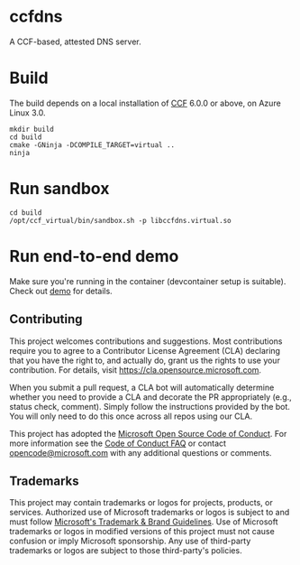 # ccfdns

A CCF-based, attested DNS server.

# Build

The build depends on a local installation of [CCF](https://github.com/microsoft/ccf) 6.0.0 or above, on Azure Linux 3.0.

```
mkdir build
cd build
cmake -GNinja -DCOMPILE_TARGET=virtual ..
ninja
```

# Run sandbox

```
cd build
/opt/ccf_virtual/bin/sandbox.sh -p libccfdns.virtual.so
```

# Run end-to-end demo

Make sure you're running in the container (devcontainer setup is suitable). Check out [demo](./demo/README.md) for details.

## Contributing

This project welcomes contributions and suggestions. Most contributions require you to agree to a
Contributor License Agreement (CLA) declaring that you have the right to, and actually do, grant us
the rights to use your contribution. For details, visit https://cla.opensource.microsoft.com.

When you submit a pull request, a CLA bot will automatically determine whether you need to provide
a CLA and decorate the PR appropriately (e.g., status check, comment). Simply follow the instructions
provided by the bot. You will only need to do this once across all repos using our CLA.

This project has adopted the [Microsoft Open Source Code of Conduct](https://opensource.microsoft.com/codeofconduct/).
For more information see the [Code of Conduct FAQ](https://opensource.microsoft.com/codeofconduct/faq/) or
contact [opencode@microsoft.com](mailto:opencode@microsoft.com) with any additional questions or comments.

## Trademarks

This project may contain trademarks or logos for projects, products, or services. Authorized use of Microsoft
trademarks or logos is subject to and must follow
[Microsoft's Trademark & Brand Guidelines](https://www.microsoft.com/en-us/legal/intellectualproperty/trademarks/usage/general).
Use of Microsoft trademarks or logos in modified versions of this project must not cause confusion or imply Microsoft sponsorship.
Any use of third-party trademarks or logos are subject to those third-party's policies.
